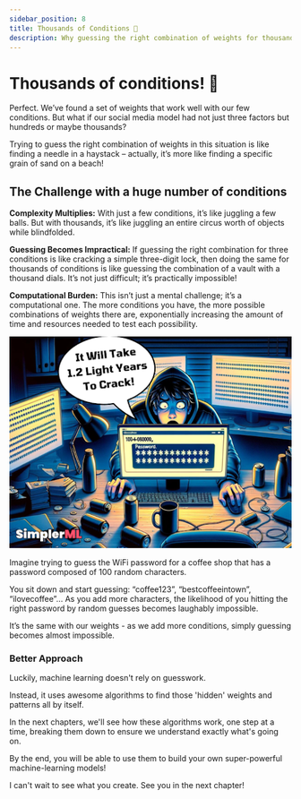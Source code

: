 ```yaml
---
sidebar_position: 8
title: Thousands of Conditions 🤯
description: Why guessing the right combination of weights for thousands of conditions is like finding a needle in a haystack.
---
```


# Thousands of conditions! 🤯

Perfect. We’ve found a set of weights that work well with our few conditions. But what if our social media model had not just three factors but hundreds or maybe thousands?

Trying to guess the right combination of weights in this situation is like finding a needle in a haystack – actually, it’s more like finding a specific grain of sand on a beach!

## The Challenge with a huge number of conditions

**Complexity Multiplies:** With just a few conditions, it’s like juggling a few balls. But with thousands, it’s like juggling an entire circus worth of objects while blindfolded.

**Guessing Becomes Impractical:** If guessing the right combination for three conditions is like cracking a simple three-digit lock, then doing the same for thousands of conditions is like guessing the combination of a vault with a thousand dials. It’s not just difficult; it’s practically impossible!

**Computational Burden:** This isn’t just a mental challenge; it’s a computational one. The more conditions you have, the more possible combinations of weights there are, exponentially increasing the amount of time and resources needed to test each possibility.

![guess wifi password](./img/img-6.png "guess wifi password")

Imagine trying to guess the WiFi password for a coffee shop that has a password composed of 100 random characters.

You sit down and start guessing: “coffee123”, “bestcoffeeintown”, “ilovecoffee”… As you add more characters, the likelihood of you hitting the right password by random guesses becomes laughably impossible.

It’s the same with our weights - as we add more conditions, simply guessing becomes almost impossible.

### Better Approach

Luckily, machine learning doesn't rely on guesswork.

Instead, it uses awesome algorithms to find those 'hidden' weights and patterns all by itself.

In the next chapters, we'll see how these algorithms work, one step at a time, breaking them down to ensure we understand exactly what's going on.

By the end, you will be able to use them to build your own super-powerful machine-learning models!

I can't wait to see what you create. See you in the next chapter!

